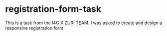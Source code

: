 # registration-form-task
This is a task from the I4G X ZURI TEAM. I was asked to create and design a responsive registration form  
